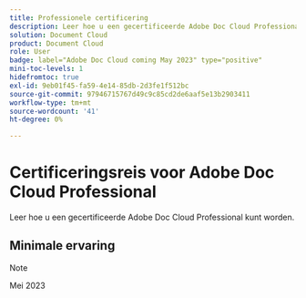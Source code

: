 ```yaml
---
title: Professionele certificering
description: Leer hoe u een gecertificeerde Adobe Doc Cloud Professional kunt worden.
solution: Document Cloud
product: Document Cloud
role: User
badge: label="Adobe Doc Cloud coming May 2023" type="positive"
mini-toc-levels: 1
hidefromtoc: true
exl-id: 9eb01f45-fa59-4e14-85db-2d3fe1f512bc
source-git-commit: 97946715767d49c9c85cd2de6aaf5e13b2903411
workflow-type: tm+mt
source-wordcount: '41'
ht-degree: 0%

---
```


# Certificeringsreis voor Adobe Doc Cloud Professional

Leer hoe u een gecertificeerde Adobe Doc Cloud Professional kunt worden.

## Minimale ervaring

>[!NOTE]
>
>Mei 2023
